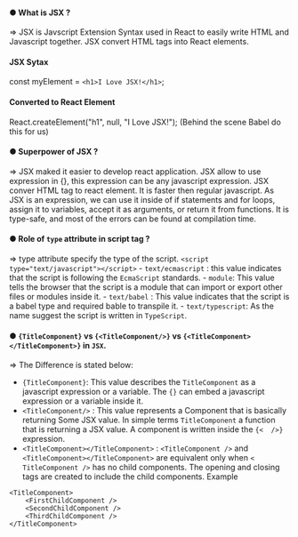  #### ● What is JSX ?
=> JSX is Javscript Extension Syntax used in React to easily write HTML and Javascript together.
JSX convert HTML tags into React elements.
 #### JSX Sytax
const myElement = `<h1>I Love JSX!</h1>`;
 #### Converted to React Element
React.createElement("h1", null, "I Love JSX!");
(Behind the scene Babel do this for us)

#### ● Superpower of JSX ?
=> JSX maked it easier to develop react application.
   JSX allow to use expression in {}, this expression can be any javascript expression.
   JSX conver HTML tag to react element.
   It is faster  then regular javascript.
   As JSX is an expression, we can use it inside of if statements and for loops, assign it to variables, accept it as arguments, or return it from functions.
   It is type-safe, and most of the errors can be found at compilation time.

#### ● Role of `type` attribute in script tag ?
=> type attribute specify the type of the script.
    ```
    <script type="text/javascript"></script>
    ```
    - `text/ecmascript` : this value indicates that the script is following the `EcmaScript` standards.
    - `module`: This value tells the browser that the script is a module that can import or export other files or modules inside it.
    - `text/babel` : This value indicates that the script is a babel type and required bable to transpile it.
    - `text/typescript`: As the name suggest the script is written in `TypeScript`.
 
#### ● `{TitleComponent}` vs `{<TitleComponent/>}` vs `{<TitleComponent></TitleComponent>}` in `JSX`.
=> The Difference is stated below:
- `{TitleComponent}`: This value describes the `TitleComponent` as a javascript expression or a variable. 
The `{}` can embed a javascript expression or a variable inside it.
- `<TitleComponent/>` : This value represents a Component that is basically returning Some JSX value. In simple terms `TitleComponent` a function that is returning a JSX value.
A component is written inside the `{<  />}` expression.
- `<TitleComponent></TitleComponent>` :  `<TitleComponent />` and `<TitleComponent></TitleComponent>` are equivalent only when `< TitleComponent />` has no child components. The opening and closing tags are created to include the child components.
Example
```
<TitleComponent>
    <FirstChildComponent />
    <SecondChildComponent />
    <ThirdChildComponent />
</TitleComponent>
```

